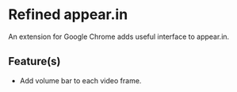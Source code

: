 # Refined appear.in

An extension for Google Chrome adds useful interface to appear.in.

## Feature(s)

- Add volume bar to each video frame.
